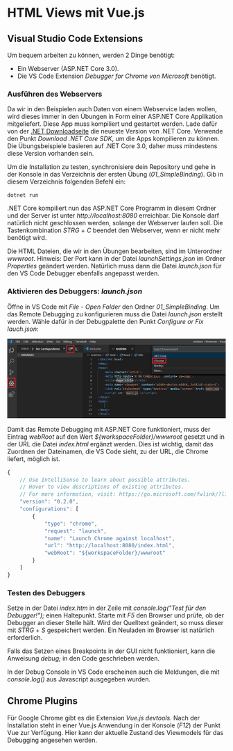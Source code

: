 # HTML Views mit Vue.js

## Visual Studio Code Extensions
Um bequem arbeiten zu können, werden 2 Dinge benötigt:
- Ein Webserver (ASP.NET Core 3.0).
- Die VS Code Extension *Debugger for Chrome von Microsoft* benötigt.

### Ausführen des Webservers
Da wir in den Beispielen auch Daten von einem Webservice laden wollen, wird dieses immer in den Übungen
in Form einer ASP.NET Core Applikation mitgeliefert. Diese App muss kompiliert und gestartet werden.
Lade dafür von der [.NET Downloadseite](https://dotnet.microsoft.com/download) die neueste Version von .NET Core.
Verwende den Punkt *Download .NET Core SDK*, um die Apps kompilieren zu können. Die Übungsbeispiele basieren
auf .NET Core 3.0, daher muss mindestens diese Version vorhanden sein.

Um die Installation zu testen, synchronisiere dein Repository und gehe in der Konsole in das Verzeichnis
der ersten Übung (*01_SimpleBinding*). Gib in diesem Verzeichnis folgenden Befehl ein:
```
dotnet run
```

.NET Core kompiliert nun das ASP.NET Core Programm in diesem Ordner und der Server ist unter *http://localhost:8080*
erreichbar. Die Konsole darf natürlich nicht geschlossen werden, solange der Webserver laufen soll. Die Tastenkombination
*STRG* + *C* beendet den Webserver, wenn er nicht mehr benötigt wird.


Die HTML Dateien, die wir in den Übungen bearbeiten, sind im Unterordner *wwwroot*. Hinweis:
Der Port kann in der Datei *launchSettings.json* im Ordner *Properties* geändert werden. Natürlich muss
dann die Datei *launch.json* für den VS Code Debugger ebenfalls angepasst werden.

### Aktivieren des Debuggers: *launch.json*
Öffne in VS Code mit *File* - *Open Folder* den Ordner *01_SimpleBinding*. Um das Remote Debugging zu
konfigurieren muss die Datei *launch.json* erstellt werden. Wähle dafür in der Debugpalette den Punkt 
*Configure or Fix lauch.json*:

![](vscode_debugsettings.png)

Damit das Remote Debugging mit ASP.NET Core funktioniert, muss der Eintrag *webRoot* auf den Wert
*${workspaceFolder}/wwwroot* gesetzt und in der URL die Datei *index.html* ergänzt werden. Dies ist wichtig,
damit das Zuordnen der Dateinamen, die VS Code sieht, zu der URL, die Chrome liefert, möglich ist.

```js
{
    // Use IntelliSense to learn about possible attributes.
    // Hover to view descriptions of existing attributes.
    // For more information, visit: https://go.microsoft.com/fwlink/?linkid=830387
    "version": "0.2.0",
    "configurations": [
        {
            "type": "chrome",
            "request": "launch",
            "name": "Launch Chrome against localhost",
            "url": "http://localhost:8080/index.html",
            "webRoot": "${workspaceFolder}/wwwroot"
        }
    ]
}
```

### Testen des Debuggers
Setze in der Datei *index.htm* in der Zeile mit *console.log("Test für den Debugger!");* einen Haltepunkt.
Starte mit *F5* den Browser und prüfe, ob der Debugger an dieser Stelle hält. Wird der Quelltext geändert,
so muss dieser mit *STRG* + *S* gespeichert werden. Ein Neuladen im Browser ist natürlich erforderlich.

Falls das Setzen eines Breakpoints in der GUI nicht funktioniert, kann die Anweisung *debug;* in den 
Code geschrieben werden.

In der Debug Console in VS Code erscheinen auch die Meldungen, die mit *console.log()* aus Javascript
ausgegeben wurden.

## Chrome Plugins
Für Google Chrome gibt es die Extension *Vue.js devtools*. Nach der Installation steht in einer Vue.js
Anwendung in der Konsole (*F12*) der Punkt Vue zur Verfügung. Hier kann der aktuelle Zustand des Viewmodels
für das Debugging angesehen werden.
